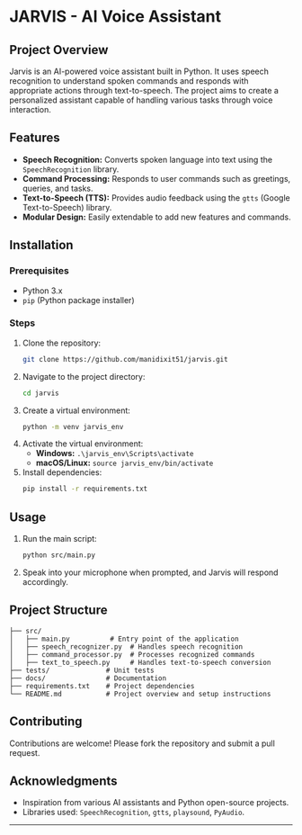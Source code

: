 # **JARVIS - AI Voice Assistant**

## **Project Overview**
Jarvis is an AI-powered voice assistant built in Python. It uses speech recognition to understand spoken commands and responds with appropriate actions through text-to-speech. The project aims to create a personalized assistant capable of handling various tasks through voice interaction.

## **Features**
- **Speech Recognition:** Converts spoken language into text using the `SpeechRecognition` library.
- **Command Processing:** Responds to user commands such as greetings, queries, and tasks.
- **Text-to-Speech (TTS):** Provides audio feedback using the `gtts` (Google Text-to-Speech) library.
- **Modular Design:** Easily extendable to add new features and commands.

## **Installation**
### **Prerequisites**
- Python 3.x
- `pip` (Python package installer)

### **Steps**
1. Clone the repository:
   ```bash
   git clone https://github.com/manidixit51/jarvis.git
   ```
2. Navigate to the project directory:
   ```bash
   cd jarvis
   ```
3. Create a virtual environment:
   ```bash
   python -m venv jarvis_env
   ```
4. Activate the virtual environment:
   - **Windows:** `.\jarvis_env\Scripts\activate`
   - **macOS/Linux:** `source jarvis_env/bin/activate`
5. Install dependencies:
   ```bash
   pip install -r requirements.txt
   ```

## **Usage**
1. Run the main script:
   ```bash
   python src/main.py
   ```
2. Speak into your microphone when prompted, and Jarvis will respond accordingly.

## **Project Structure**
```plaintext
├── src/
│   ├── main.py          # Entry point of the application
│   ├── speech_recognizer.py  # Handles speech recognition
│   ├── command_processor.py  # Processes recognized commands
│   ├── text_to_speech.py     # Handles text-to-speech conversion
├── tests/              # Unit tests
├── docs/               # Documentation
├── requirements.txt    # Project dependencies
└── README.md           # Project overview and setup instructions
```

## **Contributing**
Contributions are welcome! Please fork the repository and submit a pull request.

## **Acknowledgments**
- Inspiration from various AI assistants and Python open-source projects.
- Libraries used: `SpeechRecognition`, `gtts`, `playsound`, `PyAudio`.

---



